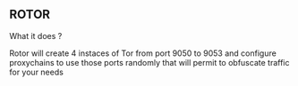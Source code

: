 ROTOR
-----

What it does ?

Rotor will create 4 instaces of Tor from port 9050 to 9053
and configure proxychains to use those ports randomly
that will permit to obfuscate traffic for your needs

